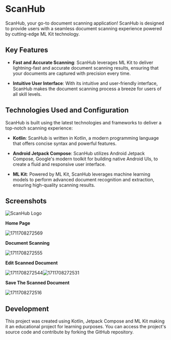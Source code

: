 # ScanHub

ScanHub, your go-to document scanning application! ScanHub is designed to provide users with a seamless document scanning experience powered by cutting-edge ML Kit technology.

## Key Features

- **Fast and Accurate Scanning**: ScanHub leverages ML Kit to deliver lightning-fast and accurate document scanning results, ensuring that your documents are captured with precision every time.

- **Intuitive User Interface**: With its intuitive and user-friendly interface, ScanHub makes the document scanning process a breeze for users of all skill levels.

## Technologies Used and Configuration

ScanHub is built using the latest technologies and frameworks to deliver a top-notch scanning experience:

- **Kotlin**: ScanHub is written in Kotlin, a modern programming language that offers concise syntax and powerful features.

- **Android Jetpack Compose**: ScanHub utilizes Android Jetpack Compose, Google's modern toolkit for building native Android UIs, to create a fluid and responsive user interface.

- **ML Kit**: Powered by ML Kit, ScanHub leverages machine learning models to perform advanced document recognition and extraction, ensuring high-quality scanning results.

## Screenshots

![ScanHub Logo](https://github.com/ekineskin/ScanHub/assets/86964338/68112c30-6980-4cd8-8eb8-29a32a2e968f)


**Home Page**

![1711708272569](https://github.com/ekineskin/ScanHub/assets/86964338/c1b9741c-3ba6-4700-9c8d-234d64b699c3)


**Document Scanning**

![1711708272555](https://github.com/ekineskin/ScanHub/assets/86964338/4362e272-f89e-4f48-a659-3e6ae57faae5)


**Edit Scanned Document**

![1711708272544](https://github.com/ekineskin/ScanHub/assets/86964338/037f77fa-dc6b-4cf6-8bdf-39331106e04d)![1711708272531](https://github.com/ekineskin/ScanHub/assets/86964338/09b1a156-ad28-42ec-a6b9-9be2db12a9c5)


**Save The Scanned Document**

![1711708272516](https://github.com/ekineskin/ScanHub/assets/86964338/f41758af-b231-4fb1-b4d5-099e3eee3d8a)


## Development

This project was created using Kotlin, Jetpack Compose and ML Kit making it an educational project for learning purposes. You can access the project's source code and contribute by forking the GitHub repository. 
